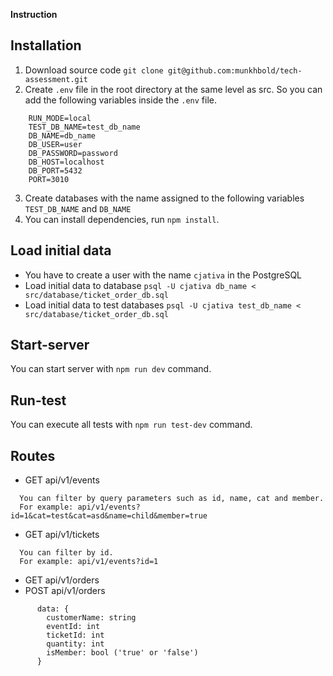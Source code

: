**Instruction**
## Installation

1. Download source code `git clone git@github.com:munkhbold/tech-assessment.git`
2. Create `.env` file in the root directory at the same level as src. So you can add the following variables inside the `.env` file.
```
    RUN_MODE=local
    TEST_DB_NAME=test_db_name
    DB_NAME=db_name
    DB_USER=user
    DB_PASSWORD=password
    DB_HOST=localhost
    DB_PORT=5432
    PORT=3010
```
3. Create databases with the name assigned to the following variables `TEST_DB_NAME` and `DB_NAME`
4. You can install dependencies, run `npm install`.

## Load initial data
- You have to create a user with the name `cjativa` in the PostgreSQL
- Load initial data to database `psql -U cjativa db_name < src/database/ticket_order_db.sql`
- Load initial data to test databases `psql -U cjativa test_db_name < src/database/ticket_order_db.sql`

## Start-server
You can start server with `npm run dev` command.

## Run-test
You can execute all tests with `npm run test-dev` command.

## Routes
- GET api/v1/events
```
  You can filter by query parameters such as id, name, cat and member.
  For example: api/v1/events?id=1&cat=test&cat=asd&name=child&member=true
```
- GET api/v1/tickets
```
  You can filter by id.
  For example: api/v1/events?id=1
```
- GET api/v1/orders
- POST api/v1/orders
```
      data: {
        customerName: string
        eventId: int
        ticketId: int
        quantity: int
        isMember: bool ('true' or 'false')
      }
```